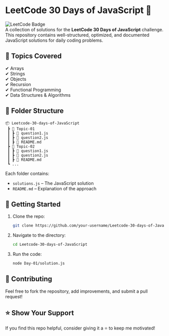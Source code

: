 # LeetCode 30 Days of JavaScript 🚀  

![LeetCode Badge](https://img.shields.io/badge/LeetCode-30%20Days%20of%20JavaScript-blue)  
A collection of solutions for the **LeetCode 30 Days of JavaScript** challenge. This repository contains well-structured, optimized, and documented JavaScript solutions for daily coding problems.  

## 📌 Topics Covered  
✔ Arrays  
✔ Strings  
✔ Objects  
✔ Recursion  
✔ Functional Programming  
✔ Data Structures & Algorithms  

## 📂 Folder Structure  
```
📦 Leetcode-30-days-of-JavaScript  
 ┣ 📂 Topic-01  
 ┃ ┣ 📜 question1.js
 ┃ ┣ 📜 question2.js  
 ┃ ┣ 📜 README.md  
 ┣ 📂 Topic-02  
 ┃ ┣ 📜 question1.js
 ┃ ┣ 📜 question2.js  
 ┃ ┣ 📜 README.md  
 ┗ ...  
```
Each folder contains:  
- `solutions.js` – The JavaScript solution  
- `README.md` – Explanation of the approach  

## 🚀 Getting Started  

1. Clone the repo:  
   ```bash
   git clone https://github.com/your-username/Leetcode-30-days-of-JavaScript.git
   ```
2. Navigate to the directory:  
   ```bash
   cd Leetcode-30-days-of-JavaScript
   ```
3. Run the code:  
   ```bash
   node Day-01/solution.js
   ```

## 📖 Contributing  
Feel free to fork the repository, add improvements, and submit a pull request!  

## ⭐ Show Your Support  
If you find this repo helpful, consider giving it a ⭐ to keep me motivated!  
